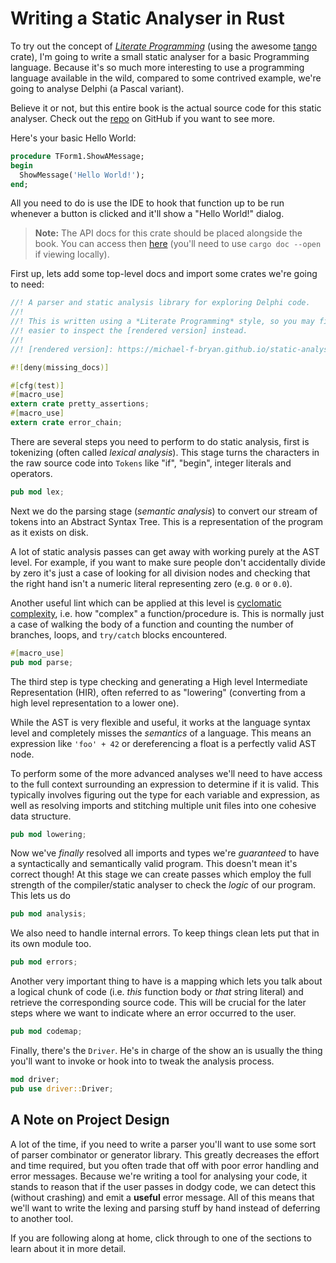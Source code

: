 # Writing a Static Analyser in Rust

To try out the concept of [*Literate Programming*][lp] (using the awesome [tango] 
crate), I'm going to write a small static analyser for a basic Programming 
language. Because it's so much more interesting to use a programming language
available in the wild, compared to some contrived example, we're going to 
analyse Delphi (a Pascal variant).

Believe it or not, but this entire book is the actual source code for this
static analyser. Check out the [repo] on GitHub if you want to see more.

[repo]: https://github.com/Michael-F-Bryan/static-analyser-in-rust
[tango]: https://github.com/pnkfelix/tango
[lp]: https://en.wikipedia.org/wiki/Literate_programming

Here's your basic Hello World:

```pascal
procedure TForm1.ShowAMessage;
begin
  ShowMessage('Hello World!');
end;
```

All you need to do is use the IDE to hook that function up to be run whenever
a button is clicked and it'll show a "Hello World!" dialog.

> **Note:** The API docs for this crate should be placed alongside the book.
> You can access then [here](../doc/static_analyser/index.html) (you'll need
> to use `cargo doc --open` if viewing locally).


First up, lets add some top-level docs and import some crates we're going to 
need:

```rust
//! A parser and static analysis library for exploring Delphi code.
//!
//! This is written using a *Literate Programming* style, so you may find it
//! easier to inspect the [rendered version] instead.
//!
//! [rendered version]: https://michael-f-bryan.github.io/static-analyser-in-rust/

#![deny(missing_docs)]

#[cfg(test)]
#[macro_use]
extern crate pretty_assertions;
#[macro_use]
extern crate error_chain;
```

There are several steps you need to perform to do static analysis, first is 
tokenizing (often called *lexical analysis*). This stage turns the characters
in the raw source code into `Tokens` like "if", "begin", integer literals and
operators.

```rust
pub mod lex;
```

Next we do the parsing stage (*semantic analysis*) to convert our stream of 
tokens into an Abstract Syntax Tree. This is a representation of the program
as it exists on disk. 

A lot of static analysis passes can get away with working purely at the AST
level. For example, if you want to make sure people don't accidentally divide
by zero it's just a case of looking for all division nodes and checking that
the right hand isn't a numeric literal representing zero (e.g. `0` or `0.0`).

Another useful lint which can be applied at this level is 
[cyclomatic complexity], i.e. how "complex" a function/procedure is. This is
normally just a case of walking the body of a function and counting the number
of branches, loops, and `try/catch` blocks encountered.

[cyclomatic complexity]: https://en.wikipedia.org/wiki/Cyclomatic_complexity

```rust
#[macro_use]
pub mod parse;
```

The third step is type checking and generating a High level Intermediate 
Representation (HIR), often referred to as "lowering" (converting from a high
level representation to a lower one). 

 While the AST is very flexible and useful, it works at the language syntax
 level and completely misses the *semantics* of a language. This means an
 expression like `'foo' + 42` or dereferencing a float is a perfectly valid
 AST node.
 
 To perform some of the more advanced analyses we'll need to have access to
 the full context surrounding an expression to determine if it is valid. This
 typically involves figuring out the type for each variable and expression,
 as well as resolving imports and stitching multiple unit files into one
 cohesive data structure.

```rust
pub mod lowering;
```

Now we've *finally* resolved all imports and types we're *guaranteed* to have
a syntactically and semantically valid program. This doesn't mean it's correct
though! At this stage we can create passes which employ the full strength of
the compiler/static analyser to check the *logic* of our program. This lets
us do 

```rust
pub mod analysis;
```

We also need to handle internal errors. To keep things clean lets put that in
its own module too.

```rust
pub mod errors;
```

Another very important thing to have is a mapping which lets you talk about a
logical chunk of code (i.e. *this* function body or *that* string literal) and
retrieve the corresponding source code. This will be crucial for the later 
steps where we want to indicate where an error occurred to the user.

```rust
pub mod codemap;
```

Finally, there's the `Driver`. He's in charge of the show an is usually the
thing you'll want to invoke or hook into to tweak the analysis process.

```rust
mod driver;
pub use driver::Driver;
```


## A Note on Project Design

A lot of the time, if you need to write a parser you'll want to use some sort
of parser combinator or generator library. This greatly decreases the effort
and time required, but you often trade that off with poor error handling and
error messages. Because we're writing a tool for analysing your code, it stands
to reason that if the user passes in dodgy code, we can detect this (without
crashing) and emit a **useful** error message. All of this means that we'll
want to write the lexing and parsing stuff by hand instead of deferring to 
another tool.

If you are following along at home, click through to one of the sections to 
learn about it in more detail.
